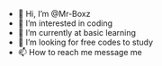 - 👋 Hi, I’m @Mr-Boxz
- 👀 I’m interested in coding
- 🌱 I’m currently at basic learning
- 💞️ I’m looking for free codes to study
- 📫 How to reach me message me

<!---
Mr-Boxz/Mr-Boxz is a ✨ special ✨ repository because its `README.md` (this file) appears on your GitHub profile.
You can click the Preview link to take a look at your changes.
--->
